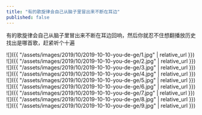```yaml
---
title: "有的歌旋律会自己从脑子里冒出来不断在耳边"
published: false
---
```

有的歌旋律会自己从脑子里冒出来不断在耳边回响，然后你就忍不住想翻播放历史找出是哪首歌，赶紧听个十遍



![]({{ "/assets/images/2019/10/2019-10-10-you-de-ge/1.jpg" | relative_url }})
![]({{ "/assets/images/2019/10/2019-10-10-you-de-ge/2.jpg" | relative_url }})
![]({{ "/assets/images/2019/10/2019-10-10-you-de-ge/3.jpg" | relative_url }})
![]({{ "/assets/images/2019/10/2019-10-10-you-de-ge/4.jpg" | relative_url }})
![]({{ "/assets/images/2019/10/2019-10-10-you-de-ge/5.jpg" | relative_url }})
![]({{ "/assets/images/2019/10/2019-10-10-you-de-ge/6.jpg" | relative_url }})
![]({{ "/assets/images/2019/10/2019-10-10-you-de-ge/7.jpg" | relative_url }})
![]({{ "/assets/images/2019/10/2019-10-10-you-de-ge/8.jpg" | relative_url }})
![]({{ "/assets/images/2019/10/2019-10-10-you-de-ge/9.jpg" | relative_url }})
